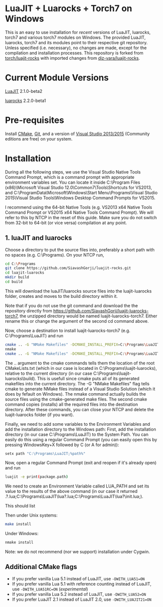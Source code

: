 LuaJIT + Luarocks + Torch7 on Windows
=============================

This is an easy to use installation for _recent_ versions of LuaJIT, luarocks, torch7 and various torch7 modules on Windows.
The provided LuaJIT, luarocks, torch7 and its modules point to their respective git repository. Unless specified (i.e. necessary), no changes are made, except for the compilation and installation processes.
This repository is forked from [torch/luajit-rocks](https://github.com/torch/luajit-rocks) with imported changes from [diz-vara/luajit-rocks](https://github.com/diz-vara/luajit-rocks).

# Current Module Versions
[LuaJIT](https://github.com/LuaJIT/LuaJIT/tree/v2.1) 2.1.0-beta2

[luarocks](https://github.com/keplerproject/luarocks) 2.2.0-beta1

# Pre-requisites
Install [CMake](http://cmake.org), [Git](https://git-scm.com/), and a version of [Visual Studio 2013/2015](https://www.visualstudio.com/) (Community editions are free) on your system.


# Installation
During all the following steps, we use the Visual Studio Native Tools Command Prompt, which is a command prompt with appropriate environment variables set. You can locate it inside C:\Program Files (x86)\Microsoft Visual Studio 12.0\Common7\Tools\Shortcuts for VS2013, and C:\ProgramData\Microsoft\Windows\Start Menu\Programs\Visual Studio 2015\Visual Studio Tools\Windows Desktop Command Prompts for VS2015.

I recommend using the 64-bit Native Tools (e.g. VS2013 x64 Native Tools Command Prompt or VS2015 x64 Native Tools Command Prompt). We will refer to this by NTCP in the reset of this guide. Make sure you do not switch from 32-bit to 64-bit (or vice versa) compilation at any point.

## 1. luaJIT and luarocks
Choose a directory to put the source files into, preferably a short path with no spaces (e.g. C:\Programs).
On your NTCP run,

```sh
cd C:\Programs
git clone https://github.com/SiavashGorji/luajit-rocks.git
cd luajit-luarocks
mkdir build
cd build
```

This will download the luaJIT/luarocks source files into the luajit-luarocks folder, creates and moves to the build directory within it.

Note that if you do not use the git command and download the the repository directly from https://github.com/SiavashGorji/luajit-luarocks-torch7, the unzipped directory would be named luajit-luarocks-torch7. Either rename this or change the argument of the second cd command above.

Now, choose a destination to install luajit-luarocks-torch7 (e.g. C:\Programs\LuaJIT) and run

```sh
cmake .. -G "NMake Makefiles" -DCMAKE_INSTALL_PREFIX=C:\Programs\LuaJIT
nmake
cmake .. -G "NMake Makefiles" -DCMAKE_INSTALL_PREFIX=C:\Programs\LuaJIT -P cmake_install.cmake
```

The .. argument to the cmake commands tells them the location of the root CMakeLists.txt (which in our case is located in C:\Programs\luajit-luarocks), relative to the current directory (in our case C:\Programs\luajit-luarocks\build). This is usefull since cmake puts all of its generated makefiles into the current directory.
The -G "NMake Makefiles" flag tells cmake to generate NMake files instead of a Visual Studio Solution (which it does by fefault on Windows).
The nmake command actually builds the source files using the cmake-generated make files. 
The second cmake command copies (installs) all the required files into the destination directory.
After these commands, you can close your NTCP and delete the luajit-luarocks folder (if you want).

Finally, we need to add some variables to the Environment Variables and add the installation directory to the Windows path:
First, add the installation directory (in our case C:\Programs\LuaJIT) to the System Path. You can easily do this using a regular Command Prompt (you can easily open this by pressing WindowsKey+X followed by C (or A for admin)):

```sh
setx path "C:\Programs\LuaJIT;%path%"
```

Now, open a regular Command Prompt (exit and reopen if it's already open) and run

```sh
luajit -e print(package.path)
```

We need to create an Environment Variable called LUA_PATH and set its value to the results of the above command (in our case it returned .\?.lua;C:\Programs\LuaJIT\lua\?.lua;C:\Programs\LuaJIT\lua\?\init.lua;).

This should list 


Then under Unix systems:
```sh
make install
```

Under Windows:
```sh
nmake install
```

Note: we do not recommend (nor we support) installation under Cygwin.

## Additional CMake flags

  - If you prefer vanilla Lua 5.1 instead of LuaJIT, use `-DWITH_LUA51=ON`
  - If you prefer vanilla Lua 5.1 with reference counting instead of LuaJIT, use `-DWITH_LUA51RC=ON` (*experimental*)
  - If you prefer vanilla Lua 5.2 instead of LuaJIT, use `-DWITH_LUA52=ON`
  - If you prefer LuaJIT 2.1 instead of LuaJIT 2.0, use `-DWITH_LUAJIT21=ON`

